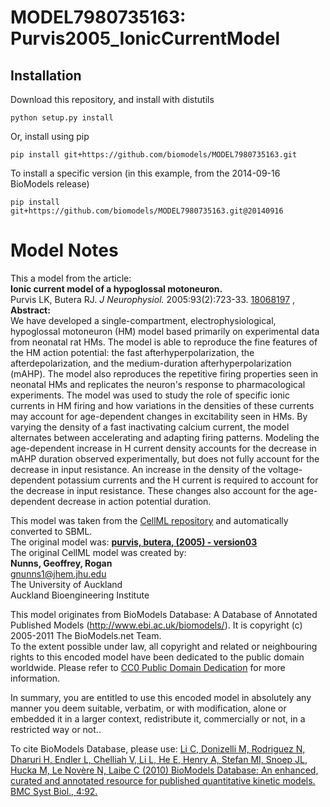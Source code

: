 # MODEL7980735163: Purvis2005_IonicCurrentModel

## Installation

Download this repository, and install with distutils

`python setup.py install`

Or, install using pip

`pip install git+https://github.com/biomodels/MODEL7980735163.git`

To install a specific version (in this example, from the 2014-09-16 BioModels release)

`pip install git+https://github.com/biomodels/MODEL7980735163.git@20140916`


# Model Notes


This a model from the article:  
**Ionic current model of a hypoglossal motoneuron.**   
Purvis LK, Butera RJ. _J Neurophysiol._ 2005:93(2):723-33.
[18068197](http://www.ncbi.nlm.nih.gov/pubmed/18068197) ,  
**Abstract:**   
We have developed a single-compartment, electrophysiological, hypoglossal
motoneuron (HM) model based primarily on experimental data from neonatal rat
HMs. The model is able to reproduce the fine features of the HM action
potential: the fast afterhyperpolarization, the afterdepolarization, and the
medium-duration afterhyperpolarization (mAHP). The model also reproduces the
repetitive firing properties seen in neonatal HMs and replicates the neuron's
response to pharmacological experiments. The model was used to study the role
of specific ionic currents in HM firing and how variations in the densities of
these currents may account for age-dependent changes in excitability seen in
HMs. By varying the density of a fast inactivating calcium current, the model
alternates between accelerating and adapting firing patterns. Modeling the
age-dependent increase in H current density accounts for the decrease in mAHP
duration observed experimentally, but does not fully account for the decrease
in input resistance. An increase in the density of the voltage-dependent
potassium currents and the H current is required to account for the decrease
in input resistance. These changes also account for the age-dependent decrease
in action potential duration.

This model was taken from the [CellML
repository](http://www.cellml.org/models) and automatically converted to SBML.  
The original model was: [ **purvis, butera, (2005) - version03**
](http://www.cellml.org/models/purvis_butera_2005_version03)  
The original CellML model was created by:  
**Nunns, Geoffrey, Rogan**   
gnunns1@jhem.jhu.edu  
The University of Auckland  
Auckland Bioengineering Institute  

This model originates from BioModels Database: A Database of Annotated
Published Models (http://www.ebi.ac.uk/biomodels/). It is copyright (c)
2005-2011 The BioModels.net Team.  
To the extent possible under law, all copyright and related or neighbouring
rights to this encoded model have been dedicated to the public domain
worldwide. Please refer to [CC0 Public Domain
Dedication](http://creativecommons.org/publicdomain/zero/1.0/) for more
information.

In summary, you are entitled to use this encoded model in absolutely any
manner you deem suitable, verbatim, or with modification, alone or embedded it
in a larger context, redistribute it, commercially or not, in a restricted way
or not..  
  
To cite BioModels Database, please use: [Li C, Donizelli M, Rodriguez N,
Dharuri H, Endler L, Chelliah V, Li L, He E, Henry A, Stefan MI, Snoep JL,
Hucka M, Le Novère N, Laibe C (2010) BioModels Database: An enhanced, curated
and annotated resource for published quantitative kinetic models. BMC Syst
Biol., 4:92.](http://www.ncbi.nlm.nih.gov/pubmed/20587024)


